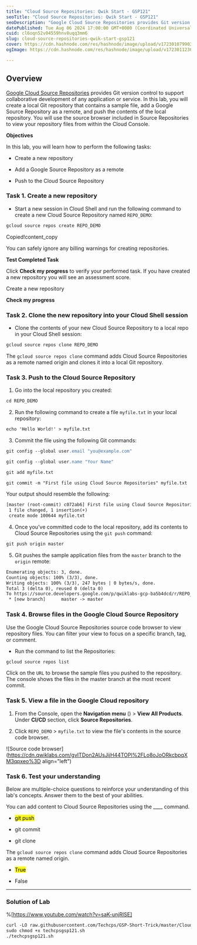 ```yaml
---
title: "Cloud Source Repositories: Qwik Start - GSP121"
seoTitle: "Cloud Source Repositories: Qwik Start - GSP121"
seoDescription: "Google Cloud Source Repositories provides Git version control to support collaborative development of any application or service. In this lab, you will crea"
datePublished: Tue Aug 06 2024 17:00:00 GMT+0000 (Coordinated Universal Time)
cuid: cl6oqn52v04559hnv8uqq3mm6
slug: cloud-source-repositories-qwik-start-gsp121
cover: https://cdn.hashnode.com/res/hashnode/image/upload/v1723010799037/899c89d3-fb94-4647-94f5-842325e2e58a.png
ogImage: https://cdn.hashnode.com/res/hashnode/image/upload/v1723011236181/b85276c5-adfd-4975-95ee-00fc32c9b555.png

---
```


## **Overview**

[Google Cloud Source Repositories](https://cloud.google.com/source-repositories/) provides Git version control to support collaborative development of any application or service. In this lab, you will create a local Git repository that contains a sample file, add a Google Source Repository as a remote, and push the contents of the local repository. You will use the source browser included in Source Repositories to view your repository files from within the Cloud Console.

**Objectives**

In this lab, you will learn how to perform the following tasks:

* Create a new repository
    
* Add a Google Source Repository as a remote
    
* Push to the Cloud Source Repository
    

### **Task 1. Create a new repository**

* Start a new session in Cloud Shell and run the following command to create a new Cloud Source Repository named `REPO_DEMO`:
    

```apache
gcloud source repos create REPO_DEMO
```

Copied!content\_copy

You can safely ignore any billing warnings for creating repositories.

**Test Completed Task**

Click **Check my progress** to verify your performed task. If you have created a new repository you will see an assessment score.

Create a new repository

**Check my progress**

### **Task 2. Clone the new repository into your Cloud Shell session**

* Clone the contents of your new Cloud Source Repository to a local repo in your Cloud Shell session:
    

```apache
gcloud source repos clone REPO_DEMO
```

The `gcloud source repos clone` command adds Cloud Source Repositories as a remote named origin and clones it into a local Git repository.

### **Task 3. Push to the Cloud Source Repository**

1. Go into the local repository you created:
    

```apache
cd REPO_DEMO
```

2. Run the following command to create a file `myfile.txt` in your local repository:
    

```apache
echo 'Hello World!' > myfile.txt
```

3. Commit the file using the following Git commands:
    

```apache
git config --global user.email "you@example.com"
```

```apache
git config --global user.name "Your Name"
```

```apache
git add myfile.txt
```

```apache
git commit -m "First file using Cloud Source Repositories" myfile.txt
```

Your output should resemble the following:

```apache
[master (root-commit) c072ab6] First file using Cloud Source Repositories
 1 file changed, 1 insertion(+)
 create mode 100644 myfile.txt
```

4. Once you've committed code to the local repository, add its contents to Cloud Source Repositories using the `git push` command:
    

```apache
git push origin master
```

5. Git pushes the sample application files from the `master` branch to the `origin` remote:
    

```apache
Enumerating objects: 3, done.
Counting objects: 100% (3/3), done.
Writing objects: 100% (3/3), 247 bytes | 0 bytes/s, done.
Total 3 (delta 0), reused 0 (delta 0)
To https://source.developers.google.com/p/qwiklabs-gcp-ba5b4dcd/r/REPO_DEMO
 * [new branch]      master -> master
```

### **Task 4. Browse files in the Google Cloud Source Repository**

Use the Google Cloud Source Repositories source code browser to view repository files. You can filter your view to focus on a specific branch, tag, or comment.

* Run the command to list the Repositories:
    

```apache
gcloud source repos list
```

Click on the `URL` to browse the sample files you pushed to the repository. The console shows the files in the master branch at the most recent commit.

### **Task 5. View a file in the Google Cloud repository**

1. From the Console, open the **Navigation menu** () &gt; **View All Products**. Under **CI/CD** section, click **Source Repositories**.
    
2. Click `REPO_DEMO` &gt; `myfile.txt` to view the file's contents in the source code browser.
    

![Source code browser](https://cdn.qwiklabs.com/gvITDon2AUsJijH44TOPl%2FLo8oJoORkcbpqXM3qpxeo%3D align="left")

### **Task 6. Test your understanding**

Below are multiple-choice questions to reinforce your understanding of this lab's concepts. Answer them to the best of your abilities.

You can add content to Cloud Source Repositories using the \_\_\_\_ command.

* <mark>git push</mark>
    
* git commit
    
* git clone
    

The `gcloud source repos clone` command adds Cloud Source Repositories as a remote named origin.

* <mark>True</mark>
    
* False
    

---

### Solution of Lab

%[https://www.youtube.com/watch?v=saK-unjRlSE] 

```apache
curl -LO raw.githubusercontent.com/Techcps/GSP-Short-Trick/master/Cloud%20Source%20Repositories%3A%20Qwik%20Start/techcpsgsp121.sh
sudo chmod +x techcpsgsp121.sh
./techcpsgsp121.sh
```